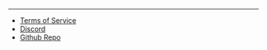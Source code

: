 <br><br>

<hr class="rounded">

- [Terms of Service](https://krew.io/tos.txt)
- [Discord](https://discord.gg/7epmR5Uy65)
- [Github Repo](https://github.com/Krew-io/Wiki)